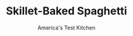 ---
layout: ../../layouts/MarkdownPostLayout.astro
title: Skillet-Baked Spaghetti
author: America's Test Kitchen
pubDate: 2023-03-15
description: "We wanted to transform this casserole into a quick and flavorful one-pot meal. We make the meat sauce, cook the pasta right in it, and broil the topping to a golden brown-all in one skillet."
image_url: https://res.cloudinary.com/hksqkdlah/image/upload/ar_1:1,c_fill,dpr_2.0,f_auto,fl_lossy.progressive.strip_profile,g_faces:auto,q_auto:low,w_344/6390_dj08-sfs-4c-spaghettipie3-279873
tags: ["Main Courses","Italian","Pasta","Beef","Weeknight"]
calories: 2850
protein: 26
carbohydrates: 39
fats: 
fiber: 3
ingredients: ["12 ounces, 90-percent lean ground beef","4 ounces, Italian sausage (see note), casings removed","4 , garlic cloves, minced","1/4 teaspoon, red pepper flakes","1/4 teaspoon, dried oregano","1 , (28-ounce) can crushed tomatoes","8 ounces, spaghetti, broken into rough 2-inch pieces","2 cups, water","1 1/2 teaspoons, salt","1/4 cup, heavy cream","6 tablespoons, finely chopped fresh basil","1 cup, shredded Italian cheese blend"]
serves: 6
time: "45 minutes"
instructions: ["Adjust oven rack to upper-middle position and heat broiler. Cook beef and sausage in large ovensafe nonstick skillet over medium heat, breaking up meat with wooden spoon, until no longer pink, about 5 minutes. Drain meat on paper towel-lined plate and pour off fat from skillet. Return meat to skillet. Add garlic, pepper flakes, and oregano and cook until fragrant, about 1 minute.","Stir in tomatoes, spaghetti, water, and salt. Cover and cook, stirring often, until spaghetti begins to soften, about 7 minutes. Reduce heat to medium-low and continue to simmer, covered, until spaghetti is al dente, about 7 minutes.","Stir in cream, basil, and 1/3 cup cheese. Sprinkle with remaining cheese and broil until surface is spotty brown, about 3 minutes. Let cool 5 minutes. Serve."]
nutrition: ["742 mg Potassium","359 mg Phosphorus","229 mg Calcium","3 mg Iron","70 mg Magnesium","840 mg Sodium","4 mg Zinc","23 g Fat","5 mg Niacin (B3)","8 g Monounsaturated","1 g Polyunsaturated","13 mg Vitamin C","87 mg Cholesterol","11 g Saturated","3 g Fiber","37 µg Folate (food)","7 g Sugars","19 µg Vitamin K","267 g Water","39 g Carbs","37 µg Folate equivalent (total)","26 g Protein","2 mg Vitamin E","1 µg Vitamin B12","122 µg Vitamin A","475 kcal Energy","2850 calories"]
notes: "You will need either 1 large or 2 small links of Italian sausage for this recipe. If using hot Italian sausage, use just 1/8 teaspoon of red pepper flakes."
---